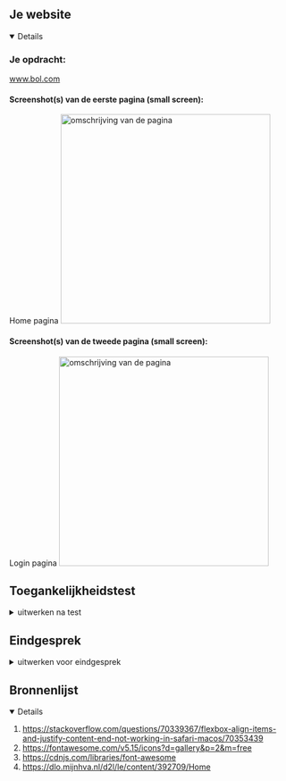 ## Je website

<details open>
 
### Je opdracht:
www.bol.com

#### Screenshot(s) van de eerste pagina (small screen): 
Home pagina
<img src="images/login.png" width="375px" alt="omschrijving van de pagina">

#### Screenshot(s) van de tweede pagina (small screen):
Login pagina 
<img src="images/HOME.png" width="375px" alt="omschrijving van de pagina">
 
</details>

## Toegankelijkheidstest

<details>
<summary>uitwerken na test</summary>

### Bevindingen
Lijst met je bevindingen die in de test naar voren kwamen:

#### Titel eerste bevinding
Hier korte omschrijving (met indien nodig een afbeelding)

Hier een omschrijving van hoe het opgelost kan worden (met indien nodig een afbeelding)


#### Titel tweede bevinding. 
Hier korte omschrijving (met indien nodig een afbeelding)

Hier een omschrijving van hoe het opgelost kan worden (met indien nodig een afbeelding)


#### Titel volgende bevinding. 
Hier korte omschrijving (met indien nodig een afbeelding)

Hier een omschrijving van hoe het opgelost kan worden (met indien nodig een afbeelding)


#### Titel nog een bevinding. 
Hier korte omschrijving (met indien nodig een afbeelding)

Hier een omschrijving van hoe het opgelost kan worden (met indien nodig een afbeelding)

</details>

## Eindgesprek

<details>
<summary>uitwerken voor eindgesprek</summary>

### Stand van zaken
hier dit ging goed & dit was lastig (neem ook screenshots op van delen van je website en code)

### Screenshot(s)

hier screenshot(s) van je eindresultaat

</details>

## Bronnenlijst

<details open>

1. https://stackoverflow.com/questions/70339367/flexbox-align-items-and-justify-content-end-not-working-in-safari-macos/70353439
2. https://fontawesome.com/v5.15/icons?d=gallery&p=2&m=free
3. https://cdnjs.com/libraries/font-awesome
4. https://dlo.mijnhva.nl/d2l/le/content/392709/Home

</details>
